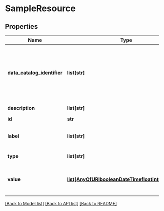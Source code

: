 # SampleResource

## Properties
Name | Type | Description | Notes
------------ | ------------- | ------------- | -------------
**data_catalog_identifier** | **list[str]** | An identifier for resources with metadata entries in a data catalog | [optional] 
**description** | **list[str]** | small description | [optional] 
**id** | **str** | identifier | [optional] 
**label** | **list[str]** | short description of the resource | [optional] 
**type** | **list[str]** | type of the resource | [optional] 
**value** | [**list[AnyOfURIbooleanDateTimefloatintegerstring]**](AnyOfURIbooleanDateTimefloatintegerstring.md) | Value associated to the described entity | [optional] 

[[Back to Model list]](../#documentation-for-models) [[Back to API list]](../#documentation-for-api-endpoints) [[Back to README]](../)



